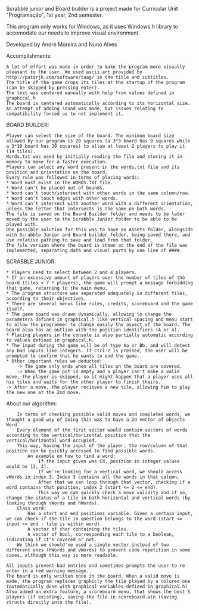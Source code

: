 Scrabble junior and Board builder is a project made for Curricular Unit "Programação", 1st year, 2nd semester.

This program only works for Windows, as it uses Windows.h library to accomodate our needs to improve visual environment.

Developed by André Moreira and Nuno Alves

Accomplishments:

	A lot of effort was made in order to make the program more visually pleasant to the user. We used ascii art provided by http://patorjk.com/software/taag/ in the title and subtitles.
	The title of the game drops its tiles at the startup of the program (can be skipped by pressing enter).
	The text was centered manually with help from values defined in graphical.h
	The board is centered automatically according to its horizontal size.
	An attempt of adding sound was made, but issues relating to compatibility forced us to not implement it. 	

BOARD BUILDER:

    Player can select the size of the board. The minimum board size allowed by our program is 20 squares (a 3*3 board has 9 squares while a 3*10 board has 30 squares) to allow at least 2 players to play it (14 tiles).
    Words.txt was used by initially reading the file and storing it in memory to make for a faster execution.
    Players can select any word present in the words.txt file and its position and orientation on the board.
    Every rule was followed in terms of placing words:
    * Word must exist in the WORDS.TXT file.
    * Word can't be placed out of bounds.
    * Word can't touch/intersect with other words in the same column/row.
    * Word can't touch edges with other words.
    * Word can't intersect with another word with a different orientation, unless the letter that intersects is the same on both words.
    The file is saved on the Board Builder folder and needs to be later moved by the user to the Scrabble Junior folder to be able to be played with.
    One possible solution for this was to have an Assets folder, alongside with Scrabble Junior and Board builder folder, being saved there, and use relative pathing to save and load from that folder.
    The file version where the board is shown at the end of the file was implemented, separating data and visual parts by one line of ####.

SCRABBLE JUNIOR:

    * Players need to select between 2 and 4 players.
    * If an excessive amount of players over the number of tiles of the board (tiles < 7 * players), the game will prompt a message forbidding that game, returning to the main menu.
    * The program structure was separated adequately in different files, according to their objectives.
    * There are several menus like rules, credits, scoreboard and the game itself.
    * The game board was drawn dynamically, allowing to change the parameters defined in graphical.h like vertical spacing and menu start to allow the programmer to change easily the aspect of the board.	The board also has an outline with the position identifiers (A or a).
    * Placing players in the console is also partially automatic according to values defined in graphical.h.
    * The input during the game will be of type Aa or Bb, and will detect any bad inputs like integers. If ctrl-z is pressed, the user will be prompted to confirm that he wants to end the game.
    * Other important rules we deducted:
    	-> The game only ends when all tiles on the board are covered.
    	-> When the game pot is empty and a player can't make a valid move, the player is skipped, so it might happen that a player uses all his tiles and waits for the other player to finish theirs.
	-> After a move, the player recieves a new tile, allowing him to play the new one at the 2nd move.
	
About our algorithm:

		In terms of checking possible valid moves and completed words, we thought a good way of doing this was to have a 2d vector of objects Word.
		Every element of the first vector would contain vectors of words according to the vertical/horizontal position that the vertical/horizontal word occupied.
		This way, having the input of the player, the row/column of that position can be quickly accessed to find possible words.
			An example on how to find a word:
				If the input given was Cd, position in integer values would be [2, 3].
				If we're looking for a vertical word, we should access vWords in index 3. Index 3 contains all the words in that column.
				After that we can loop through that vector, checking if a word contains that position, index 2 (start <= 2 <= end).
				This way we can quickly check a move validity and if so, change the status of a tile in both horizontal and vertical words (by looking through vWords and hWords). 
		Class word: 
			Has a start and end positions variable. Given a certain input, we can check if the tile in question belongs to the word (start <= input <= end : tile is within word).
			A vector of char containing the tiles.
			A vector of bool, corresponding each tile to a boolean, indicating if it's covered or not.
		We think we should've used a single vector instead of two different ones (hWords and vWords) to prevent code repetition in some cases, although this way is more readable.
	
	All inputs prevent bad entries and sometimes prompts the user to re-enter in a red warning message.
	The board is only written once in the board. When a valid move is made, the program replaces graphicly the tile played by a colored one (automatically done with graphical variables defined in graphical.h)
	Also added an extra feature, a scoreboard menu, that shows the best 5 players (if existing), saving the file in scoreboard.win (saving structs directly into the file).
			 
